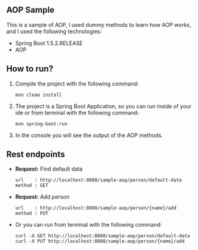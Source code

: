 AOP Sample
---

This is a sample of AOP, I used dummy methods to learn how AOP works, and I used the following technologies:
* Spring Boot 1.5.2.RELEASE
* AOP

How to run?
---

1. Compile the project with the following command:

   ```mvn clean install```

2. The project is a Spring Boot Application, so you can run inside of your ide or from terminal with the following command:

   ```mvn spring-boot:run```

3. In the console you will see the output of the AOP methods.

Rest endpoints
---

* **Request:** Find default data
  
  ```
  url    : http://localhost:8080/sample-aop/person/default-data
  method : GET
  ```
  
* **Request:** Add person
    
    ```
    url    : http://localhost:8080/sample-aop/person/{name}/add
    method : PUT
    ```

* Or you can run from terminal with the following command:

    ```
    curl -X GET http://localhost:8080/sample-aop/person/default-data
    curl -X PUT http://localhost:8080/sample-aop/person/{name}/add
```
